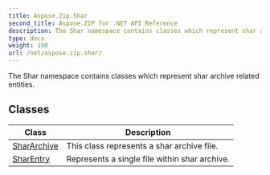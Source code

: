 ```yaml
---
title: Aspose.Zip.Shar
second_title: Aspose.ZIP for .NET API Reference
description: The Shar namespace contains classes which represent shar archive related entities
type: docs
weight: 190
url: /net/aspose.zip.shar/
---
```

The Shar namespace contains classes which represent shar archive related entities.

## Classes

| Class | Description |
| --- | --- |
| [SharArchive](./shararchive/) | This class represents a shar archive file. |
| [SharEntry](./sharentry/) | Represents a single file within shar archive. |


